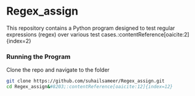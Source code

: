 # Regex_assign

This repository contains a Python program designed to test regular expressions (regex) over various test cases.&#8203;:contentReference[oaicite:2]{index=2}

### Running the Program
Clone the repo and navigate to the folder

   ```bash
   git clone https://github.com/suhailsameer/Regex_assign.git
   cd Regex_assign&#8203;:contentReference[oaicite:12]{index=12}


